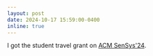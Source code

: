 ```yaml
---
layout: post
date: 2024-10-17 15:59:00-0400
inline: true
---
```





I got the student travel grant on [ACM SenSys'24](https://sensys.acm.org/2024/). 
